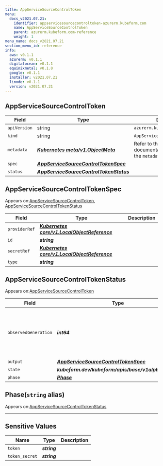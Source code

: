 ```yaml
---
title: AppServiceSourceControlToken
menu:
  docs_v2021.07.21:
    identifier: appservicesourcecontroltoken-azurerm.kubeform.com
    name: AppServiceSourceControlToken
    parent: azurerm.kubeform.com-reference
    weight: 1
menu_name: docs_v2021.07.21
section_menu_id: reference
info:
  aws: v0.1.1
  azurerm: v0.1.1
  digitalocean: v0.1.1
  equinixmetal: v0.1.0
  google: v0.1.1
  installer: v2021.07.21
  linode: v0.1.1
  version: v2021.07.21
---
```


## AppServiceSourceControlToken
| Field | Type | Description |
| ------ | ----- | ----------- |
| `apiVersion` | string | `azurerm.kubeform.com/v1alpha1` |
|    `kind` | string | `AppServiceSourceControlToken` |
| `metadata` | ***[Kubernetes meta/v1.ObjectMeta](https://v1-18.docs.kubernetes.io/docs/reference/generated/kubernetes-api/v1.18/#objectmeta-v1-meta)***|Refer to the Kubernetes API documentation for the fields of the `metadata` field.|
| `spec` | ***[AppServiceSourceControlTokenSpec](#appservicesourcecontroltokenspec)***||
| `status` | ***[AppServiceSourceControlTokenStatus](#appservicesourcecontroltokenstatus)***||
## AppServiceSourceControlTokenSpec

Appears on:[AppServiceSourceControlToken](#appservicesourcecontroltoken), [AppServiceSourceControlTokenStatus](#appservicesourcecontroltokenstatus)

| Field | Type | Description |
| ------ | ----- | ----------- |
| `providerRef` | ***[Kubernetes core/v1.LocalObjectReference](https://v1-18.docs.kubernetes.io/docs/reference/generated/kubernetes-api/v1.18/#localobjectreference-v1-core)***||
| `id` | ***string***||
| `secretRef` | ***[Kubernetes core/v1.LocalObjectReference](https://v1-18.docs.kubernetes.io/docs/reference/generated/kubernetes-api/v1.18/#localobjectreference-v1-core)***||
| `type` | ***string***||
## AppServiceSourceControlTokenStatus

Appears on:[AppServiceSourceControlToken](#appservicesourcecontroltoken)

| Field | Type | Description |
| ------ | ----- | ----------- |
| `observedGeneration` | ***int64***| ***(Optional)*** Resource generation, which is updated on mutation by the API Server.|
| `output` | ***[AppServiceSourceControlTokenSpec](#appservicesourcecontroltokenspec)***| ***(Optional)*** |
| `state` | ***kubeform.dev/kubeform/apis/base/v1alpha1.State***| ***(Optional)*** |
| `phase` | ***[Phase](#phase)***| ***(Optional)*** |
## Phase(`string` alias)

Appears on:[AppServiceSourceControlTokenStatus](#appservicesourcecontroltokenstatus)

---
## Sensitive Values
| Name | Type | Description |
|------|------|-------------|
| `token` | ***string*** ||
| `token_secret` | ***string*** ||
